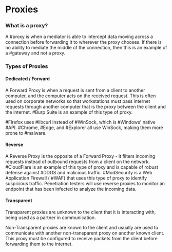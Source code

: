 # Proxies

### What is a proxy?

A #proxy is when a mediator is able to intercept data moving across a connection before forwarding it to wherever the proxy chooses. If there is no ability to mediate the middle of the connection, then this is an example of a #gateway and not a proxy.

### Types of Proxies

#### Dedicated / Forward

A Forward Proxy is when a request is sent from a client to another computer, and the computer acts on the received request. This is often used on corporate networks so that workstations must pass internet requests through another computer that is the proxy between the client and the internet. #Burp Suite is an example of this type of proxy.

#Firefox uses #libcurl instead of #WinSock, which is #Windows' native #API. #Chrome, #Edge, and #Explorer all use WinSock, making them more prone to #malware.

#### Reverse

A Reverse Proxy is the opposite of a Forward Proxy - it filters incoming requests instead of outbound requests from a client on the network. #CloudFlare is an example of this type of proxy and is capable of robust defense against #DDOS and malicious traffic. #ModSecurity is a Web Application Firewall ( #WAF) that uses this type of proxy to identify suspicious traffic. 
Penetration testers will use reverse proxies to monitor an endpoint that has been infected to analyze the incoming data.

#### Transparent

Transparent proxies are unknown to the client that it is interacting with, being used as a partner in communication.

Non-Transparent proxies are known to the client and usually are used to communicate with another non-transparent proxy on another known client. This proxy must be configured to receive packets from the client before forwarding them to the internet.